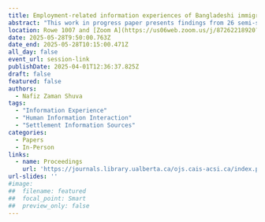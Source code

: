 ```yaml
---
title: Employment-related information experiences of Bangladeshi immigrants in New York City
abstract: "This work in progress paper presents findings from 26 semi-structured interviews with Bangladeshi immigrants in New York City, focusing on their employment-related information experiences. It examines the role of personal networks such as friends, family, and co-ethnic community members in providing employment-related information before and after arrival. In this study, while some participants reported receiving helpful and timely employment-related information and support, others encountered outdated, vague, or misleading information and advice. Initial findings of this underscore immigrants’ complex, culturally situated employment-related information experiences and offer valuable insights for scholars in information science, migration studies, public policy, and related disciplines."
location: Rowe 1007 and [Zoom A](https://us06web.zoom.us/j/87262218920?pwd=5ioya8nZ6CaAVAsMQuMeC8MpMrUzjG.1)
date: 2025-05-28T9:50:00.763Z
date_end: 2025-05-28T10:15:00.471Z
all_day: false
event_url: session-link
publishDate: 2025-04-01T12:36:37.825Z
draft: false
featured: false
authors:
  - Nafiz Zaman Shuva
tags:
  - "Information Experience" 
  - "Human Information Interaction"
  - "Settlement Information Sources"
categories:
  - Papers
  - In-Person
links:
  - name: Proceedings
    url: 'https://journals.library.ualberta.ca/ojs.cais-acsi.ca/index.php/cais-asci/article/view/1955'
url-slides: ''
#image:
##  filename: featured
##  focal_point: Smart
##  preview_only: false
---
```


